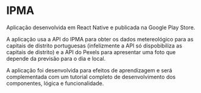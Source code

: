 <h1>IPMA</h1>
<p>
Aplicação desenvolvida em React Native e publicada na Google Play Store.
</p>
<p>
A aplicação usa a API do IPMA para obter os dados metereológico para as capitais de distrito portuguesas (infelizmente a API só dispobibiliza as capitais de distrito) e a API do Pexels para apresentar uma foto que depende da previsão para o dia e local.
</p>
<p>
A aplicação foi desenvolvida para efeitos de aprendizagem e será complementada com um tutorial completo de desenvolvimento dos componentes, lógica e funcionalidade.
</p>